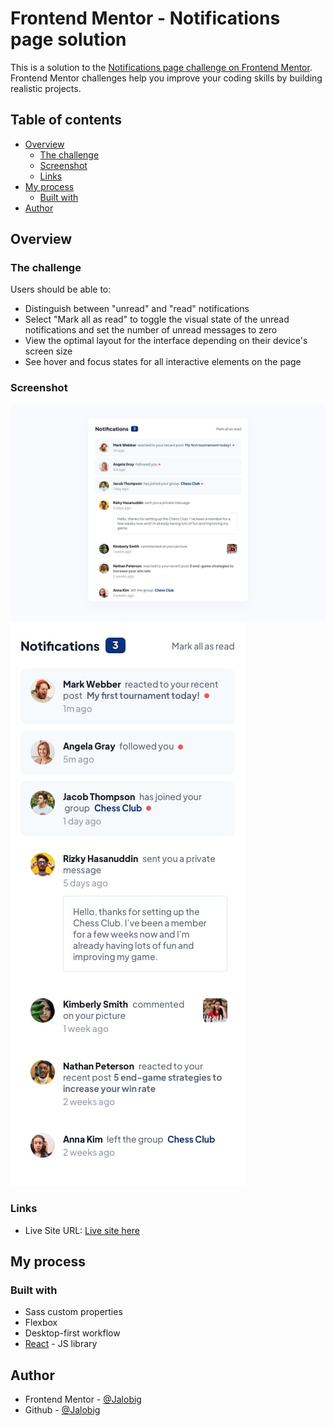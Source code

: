 # Frontend Mentor - Notifications page solution

This is a solution to the [Notifications page challenge on Frontend Mentor](https://www.frontendmentor.io/challenges/notifications-page-DqK5QAmKbC). Frontend Mentor challenges help you improve your coding skills by building realistic projects.

## Table of contents

- [Overview](#overview)
  - [The challenge](#the-challenge)
  - [Screenshot](#screenshot)
  - [Links](#links)
- [My process](#my-process)
  - [Built with](#built-with)
- [Author](#author)

## Overview

### The challenge

Users should be able to:

- Distinguish between "unread" and "read" notifications
- Select "Mark all as read" to toggle the visual state of the unread notifications and set the number of unread messages to zero
- View the optimal layout for the interface depending on their device's screen size
- See hover and focus states for all interactive elements on the page

### Screenshot

![Desktop design](desktop-design.jpg)
![Mobile design](mobile-design.jpg)

### Links

- Live Site URL: [Live site here](https://Jalobig.github.io/notifications-page/)

## My process

### Built with

- Sass custom properties
- Flexbox
- Desktop-first workflow
- [React](https://reactjs.org/) - JS library

## Author

- Frontend Mentor - [@Jalobig](https://www.frontendmentor.io/profile/Jalobig)
- Github - [@Jalobig](https://www.github.com/Jalobig)
